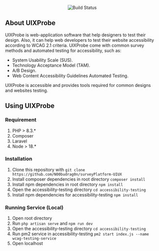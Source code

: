 <p align="center">
    <img src="https://github.com/user-attachments/assets/f511b797-ec50-4392-ae83-4fc9e8def001" alt="Build Status">
</p>

## About UIXProbe

UIXProbe is web-application software that help designers to test their design. Also, it can help web developers to test their website accessibility according to WCAG 2.1 criteria. UIXProbe come with common survey methods and automated testing for accessibility, such as:

- System Usability Scale (SUS).
- Technology Acceptance Model (TAM).
- A/B Design.
- Web Content Accessibility Guidelines Automated Testing.

UIXProbe is accessible and provides tools required for common designs and websites testing.

## Using UIXProbe
### Requirement
1. PHP > 8.3.*
2. Composer
3. Laravel
4. Node > 18.*

### Installation
1. Clone this repository with `git clone https://github.com/N00budrag0n/surveyPlatform-UIUX`
2. Install composer dependencies in root directory `composer install`
3. Install npm dependencies in root directory `npm install`
4. Open the accessibility-testing directory `cd accessibility-testing`
5. Install npm dependencies for accessibility-testing `npm install`

### Running Service (Local)
1. Open root directory
2. Run `php artisan serve` and `npm run dev`
3. Open the accessibility-testing directory `cd accessibility-testing`
4. Run pm2 service in accessibility-testing `pm2 start index.js --name wcag-testing-service`
5. Open localhost

